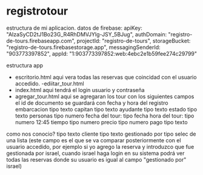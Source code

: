 # registrotour



estructura de mi aplicacion.
datos de firebase:
  apiKey: "AIzaSyCD2tJ1Bo23G_R4RhDMVJYlg-JSY_5BJug",
  authDomain: "registro-de-tours.firebaseapp.com",
  projectId: "registro-de-tours",
  storageBucket: "registro-de-tours.firebasestorage.app",
  messagingSenderId: "903773397852",
  appId: "1:903773397852:web:4ebc2e1b59fee274c29799"


  estructura app
  - escritorio.html aqui vera todas las reservas que coincidad con el usuario accedido.
  -ediitar_tour.html
 - index.html  aqui tendrá el login usuario y contraseña
  - agregar_tour.html aqui se agregaran los tour con los siguientes campos
  el id de documento se guardará con fecha y hora del registro
  embarcacion tipo texto
  capitan tipo texto
ayudante tipo texto
estado tipo texto
personas tipo numero
fecha del tour: tipo fecha
hora del tour: tipo numero 12:45
tiempo tipo numero 
precio tipo numero
pago tipo texto

como nos conocio? tipo texto
cliente tipo texto
gestionado por tipo selec de una lista (este campo es el que se va comparar posteriormente con el usuario accedido, por ejemplo si yo agrego la reserva y introduzco que fue gestionada por israel, cuando israel haga login en su sistema podrá ver todas las reservas donde su usuario es igual al campo "gestionado por" israel)
   
      